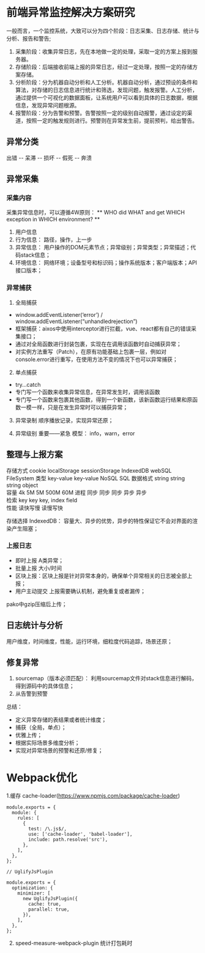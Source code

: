 # 前端异常监控解决方案研究
一般而言，一个监控系统，大致可以分为四个阶段：日志采集、日志存储、统计与分析、报告和警告;

1. 采集阶段：收集异常日志，先在本地做一定的处理，采取一定的方案上报到服务器。
2. 存储阶段：后端接收前端上报的异常日志，经过一定处理，按照一定的存储方案存储。
3. 分析阶段：分为机器自动分析和人工分析。机器自动分析，通过预设的条件和算法，对存储的日志信息进行统计和筛选，发现问题，触发报警。人工分析，通过提供一个可视化的数据面板，让系统用户可以看到具体的日志数据，根据信息，发现异常问题根源。
4. 报警阶段：分为告警和预警。告警按照一定的级别自动报警，通过设定的渠道，按照一定的触发规则进行。预警则在异常发生前，提前预判，给出警告。

## 异常分类
出错 -- 呆滞 -- 损坏 -- 假死 -- 奔溃

## 异常采集
### 采集内容
采集异常信息时，可以遵循4W原则：
** WHO did WHAT and get WHICH exception in WHICH environment? **
1. 用户信息
2. 行为信息： 路径，操作，上一步
3. 异常信息： 用户操作的DOM元素节点；异常级别；异常类型；异常描述；代码stack信息；
4. 环境信息： 网络环境；设备型号和标识码；操作系统版本；客户端版本；API接口版本；

### 异常捕获
1. 全局捕获
* window.addEventListener(‘error’) / window.addEventListener(“unhandledrejection”) 
* 框架捕获：aixos中使用interceptor进行拦截，vue、react都有自己的错误采集接口；
* 通过对全局函数进行封装包裹，实现在在调用该函数时自动捕获异常；
* 对实例方法重写（Patch），在原有功能基础上包裹一层，例如对console.error进行重写，在使用方法不变的情况下也可以异常捕获；

2. 单点捕获
* try…catch
* 专门写一个函数来收集异常信息，在异常发生时，调用该函数
* 专门写一个函数来包裹其他函数，得到一个新函数，该新函数运行结果和原函数一模一样，只是在发生异常时可以捕获异常；

3. 异常录制
顺序播放记录，实现异常还原；

4. 异常级别
重要——紧急 模型：  info，warn，error

## 整理与上报方案
存储方式	cookie	localStorage	sessionStorage	IndexedDB	webSQL	FileSystem
类型		        key-value	    key-value	    NoSQL	    SQL	
数据格式	string	string	        string	        object		
容量	    4k	    5M	            5M	            500M	    60M	
进程	    同步	    同步	            同步	            异步 	    异步	
检索		        key	            key	            key, index	field	
性能		        读快写慢		                    读慢写快

存储选择 IndexedDB： 容量大、异步的优势，异步的特性保证它不会对界面的渲染产生阻塞；
### 上报日志
* 即时上报  A类异常；
* 批量上报  大小/时间
* 区块上报：区块上报是针对异常本身的，确保单个异常相关的日志被全部上报；
* 用户主动提交
上报需要确认机制，避免重复或者漏传；

pako中gzip压缩后上传；

## 日志统计与分析
用户维度，时间维度，性能，运行环境，细粒度代码追踪，场景还原；

## 修复异常
1. sourcemap（版本必须匹配）： 利用sourcemap文件对stack信息进行解码，得到源码中的具体信息；
2. 从告警到预警

总结：
* 定义异常存储的表结果或者统计维度；
* 捕获（全局，单点）；
* 优雅上传；
* 根据实际场景多维度分析；
* 实现对异常场景的预警和还原/修复；

# Webpack优化
1.缓存 cache-loader(https://www.npmjs.com/package/cache-loader)
```
module.exports = {
  module: {
    rules: [
      {
        test: /\.js$/,
        use: ['cache-loader', 'babel-loader'],
        include: path.resolve('src'),
      },
    ],
  },
};

// UglifyJsPlugin

module.exports = {
  optimization: {
    minimizer: [
      new UglifyJsPlugin({
        cache: true,
        parallel: true,
      }),
    ],
  },
};
```
2. speed-measure-webpack-plugin 统计打包耗时